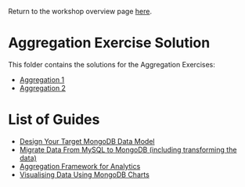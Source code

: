 Return to the workshop overview page [here](https://github.com/mcinteerj/rdbms-mdb-migration-workshop/).

# Aggregation Exercise Solution
This folder contains the solutions for the Aggregation Exercises:

* [Aggregation 1](./agg-1.md)
* [Aggregation 2](./agg-2.md)

# List of Guides
* [Design Your Target MongoDB Data Model](data-modelling)
* [Migrate Data From MySQL to MongoDB (including transforming the data)](data-migration)
* [Aggregation Framework for Analytics](aggregations)
* [Visualising Data Using MongoDB Charts](charts)